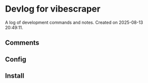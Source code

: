 # Devlog for vibescraper
A log of development commands and notes. Created on 2025-08-13 20:49:11.

## Comments

## Config

## Install

